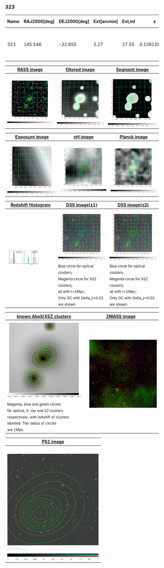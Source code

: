 <div STYLE="page-break-after: always;"></div>

### 323

|Name|RAJ2000[deg]|DEJ2000[deg] |Ext[arcmin]| Ext,ml | z | z_src| C|GC(XSZ,Delta_z<0.01)| GC(OPT,Delta_z<0.01)|GC| R_sig[arcmin] | R500[arcmin] | R500[Mpc]| CRsig[c/s] | CR500[c/s] |L500[1E44 erg/s]|F500[1E-12 erg/s/cm^2]| M500[1E14 Msun]|Tx[keV]|Cnt_sig|Beta|Rc[arcmin]|Comment|Alias|
|---|---|---|---|---|---|------|---|--------|---------|----------|---|---|---|---|---|---|---|---|---|---|---|---|---|---|
|323| 145.546| -22.655| 2.27| 27.55| 0.1381(0.000)| z_opt| S| -| A, W| A, Tar, W| 13.675| 6.604| 0.967| 0.163(0.031)| 0.151(0.029)| 1.416(0.167)| 2.787(0.328)| 2.94(0.17)| 4.35(0.16)| 73.3| 0.663(-0.107+0.170)| 3.243(-0.995+1.286)| An SZ cluster with no $z$ and offset = 0.34 Mpc| t075|

|[RASS image](../image/323/323_img.pdf)|[filtered image](../image/323/323_fil.pdf)|[Segment image](../image/323/323_seg.pdf)|
|-------------------|--------------------|-------------------|
| <img src="../image/323/323_img.png" width="300">  | <img src="../image/323/323_fil.png" width="300">   | <img src="../image/323/323_seg.png" width="300">  |

|[Exposure image](../image/323/323_mex.pdf)| [nH image](../image/323/323_nh.pdf)| [Planck image](../image/323/323_p.pdf)|
|-------------------|--------------------|-------------------|
|<img src="../image/323/323_mex.png" width="300">   | <img src="../image/323/323_nh.png" width="300">    | <img src="../image/323/323_p.png" width="300"> |

|[Redshift Histogram](../image/323/323_zg.pdf) | [DSS image(z1)](../image/323/323_dss_z1.pdf)      |  [DSS image(z2)](../image/323/323_dss_z2.pdf)    |
|-------------------|--------------------|-------------------|
|<img src="../image/323/323_zg.png" width="300"> |<img src="../image/323/323_dss_z1.png" width="300"> <sub><br>Blue circle for optical clusters; <br>Magenta circle for XSZ clusters; <br>all with r=1Mpc; <br>Only GC with Delta_z<0.01 are shown. </sub>| <img src="../image/323/323_dss_z2.png" width="300"><sub><br>Blue circle for optical clusters; <br>Magenta circle for XSZ clusters; <br>all with r=1Mpc; <br>Only GC with Delta_z<0.01 are shown. </sub> |

|[known Abell/XSZ clusters](../image/323/323_gc.pdf) | [2MASS image](../image/323/323_2mass.pdf)      |
|-------------------|-------------------|
|<img src=../image/323/323_gc.png width="300"> <br><sub>Magenta, blue and green circles <br>for optical, X-ray and SZ clusters <br>respectively, with redshift of clusters <br>labelled. The radius of circles <br>are 1Mpc.</sub>|<img src="../image/323/323_2mass.png" width="300">  |

|[PS1 image](../image/323/323_ps1.pdf)            |
|-------------------|
| <img src="../image/323/323_ps1.pdf" width="300">  |
